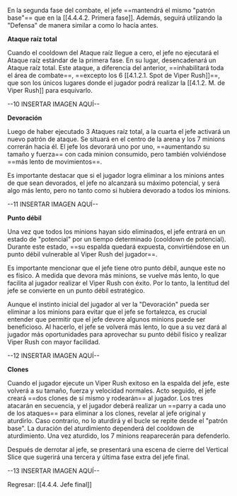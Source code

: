 
En la segunda fase del combate, el jefe ==mantendrá el mismo "patrón base"== que en la [[4.4.4.2. Primera fase]]. Además, seguirá utilizando la "Defensa" de manera similar a como lo hacía antes.

**Ataque raíz total**

Cuando el cooldown del Ataque raíz llegue a cero, el jefe no ejecutará el Ataque raíz estándar de la primera fase. En su lugar, desencadenará un Ataque raíz total. Este ataque, a diferencia del anterior, ==inhabilitará toda el área de combate==, ==excepto los 6 [[4.1.2.1. Spot de Viper Rush]]==, que son los únicos lugares donde el jugador podrá realizar la [[4.1.2. M. de Viper Rush]] para esquivarlo.

--10 INSERTAR IMAGEN AQUÍ--

**Devoración**

Luego de haber ejecutado 3 Ataques raíz total, a la cuarta el jefe activará un nuevo patrón de ataque. Se situará en el centro de la arena y los 7 minions correrán hacia él. El jefe los devorará uno por uno, ==aumentando su tamaño y fuerza== con cada minion consumido, pero también volviéndose ==más lento de movimientos==.

Es importante destacar que si el jugador logra eliminar a los minions antes de que sean devorados, el jefe no alcanzará su máximo potencial, y será algo más lento, pero no tanto como si hubiera devorado a todos los minions.

--11 INSERTAR IMAGEN AQUÍ--

**Punto débil**

Una vez que todos los minions hayan sido eliminados, el jefe entrará en un estado de "potencial" por un tiempo determinado (cooldown de potencial). Durante este estado, ==su espalda quedará expuesta, convirtiéndose en un punto débil vulnerable al Viper Rush del jugador==.

Es importante mencionar que el jefe tiene otro punto débil, aunque este no es físico. A medida que devora más minions, se vuelve más lento, lo que facilita al jugador realizar el Viper Rush con éxito. Por lo tanto, la lentitud del jefe se convierte en un punto débil estratégico.

Aunque el instinto inicial del jugador al ver la "Devoración" pueda ser eliminar a los minions para evitar que el jefe se fortalezca, es crucial entender que permitir que el jefe devore algunos minions puede ser beneficioso. Al hacerlo, el jefe se volverá más lento, lo que a su vez dará al jugador más oportunidades para aprovechar su punto débil físico y realizar Viper Rush con mayor facilidad.

--12 INSERTAR IMAGEN AQUÍ--

**Clones**

Cuando el jugador ejecute un Viper Rush exitoso en la espalda del jefe, este volverá a su tamaño, fuerza y velocidad normales. Acto seguido, el jefe creará ==dos clones de sí mismo y rodearán== al jugador. Los tres atacarán en secuencia, y el jugador deberá realizar un ==parry a cada uno de los ataques== para eliminar a los clones, revelar al jefe original y aturdirlo. Caso contrario, no lo aturdirá y el bucle se repite desde el "patrón base". La duración del aturdimiento dependerá del cooldown de aturdimiento. Una vez aturdido, los 7 minions reaparecerán para defenderlo.

Después de derrotar al jefe, se presentará una escena de cierre del Vertical Slice que sugerirá una tercera y última fase extra del jefe final.

--13 INSERTAR IMAGEN AQUÍ--


Regresar: [[4.4.4. Jefe final]]